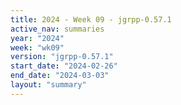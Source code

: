 ```yaml
---
title: 2024 - Week 09 - jgrpp-0.57.1
active_nav: summaries
year: "2024"
week: "wk09"
version: "jgrpp-0.57.1"
start_date: "2024-02-26"
end_date: "2024-03-03"
layout: "summary"
---
```

